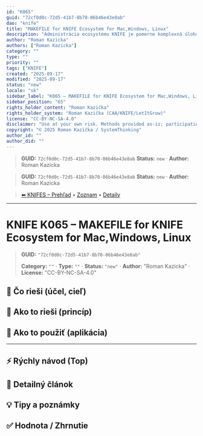 ```yaml
---
id: "K065"
guid: "72cf0d0c-72d5-41b7-8b70-06b46e43e8ab"
dao: "knife"
title: "MAKEFILE for KNIFE Ecosystem for Mac,Windows, Linux"
description: "Administrácia ecosystému KNIFE je pomerne komplexná úloha. Framework podporuje MacOS, Windows a Linux. MAKEFIEL umožňuje administráciu z jedného miesta."
author: "Roman Kazicka"
authors: ["Roman Kazicka"]
category: ""
type: ""
priority: ""
tags: ["KNIFE"]
created: "2025-09-17"
modified: "2025-09-17"
status: "new"
locale: "sk"
sidebar_label: "K065 – MAKEFILE for KNIFE Ecosystem for Mac,Windows, Linux"
sidebar_position: "65"
rights_holder_content: "Roman Kazička"
rights_holder_system: "Roman Kazička (CAA/KNIFE/LetItGrow)"
license: "CC-BY-NC-SA-4.0"
disclaimer: "Use at your own risk. Methods provided as-is; participation is voluntary and context-aware."
copyright: "© 2025 Roman Kazička / SystemThinking"
author_id: ""
author_did: ""
---
```

<!-- fm-visible: start -->
> **GUID:** `72cf0d0c-72d5-41b7-8b70-06b46e43e8ab`
> **Status:** `new` · **Author:** Roman Kazicka
<!-- fm-visible: end -->
<!-- body:start -->

<!-- fm-visible: start -->
> **GUID:** `72cf0d0c-72d5-41b7-8b70-06b46e43e8ab`
> **Status:** `new` · **Author:** Roman Kazicka
<!-- fm-visible: end -->
<!-- body:start -->

<!-- nav:knifes -->
> [⬅ KNIFES – Prehľad](../overview.md) • [Zoznam](../KNIFE_Overview_List.md) • [Detaily](../KNIFE_Overview_Details.md)
---
# KNIFE K065 – MAKEFILE for KNIFE Ecosystem for Mac,Windows, Linux
<!-- fm-visible: start -->

> **GUID:** `"72cf0d0c-72d5-41b7-8b70-06b46e43e8ab"`
>   
> **Category:** `""` · **Type:** `""` · **Status:** `"new"` · **Author:** "Roman Kazicka" · **License:** "CC-BY-NC-SA-4.0"
<!-- fm-visible: end -->


## 🎯 Čo rieši (účel, cieľ)

## 🧩 Ako to rieši (princíp)

## 🧪 Ako to použiť (aplikácia)

---

## ⚡ Rýchly návod (Top)

## 📜 Detailný článok

## 💡 Tipy a poznámky

## ✅ Hodnota / Zhrnutie
